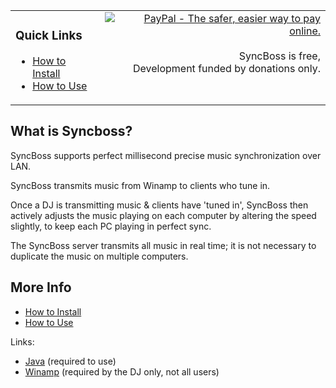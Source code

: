 <table width='50%' border='0'><tr>
<td align='left' valign='top'>
<h3>Quick Links</h3>
<ul><li><a href='Install.md'>How to Install</a>
</li><li><a href='Tutorial.md'>How to Use</a>
</td>
<td align='right' valign='top'>
<a href='https://www.paypal.com/cgi-bin/webscr?cmd=_donations&business=youknowjack%40gmail%2ecom&lc=AU&item_name=Jack%20Langman&item_number=SyncBoss&currency_code=USD&bn=PP%2dDonationsBF%3abtn_donateCC_LG%2egif%3aNonHosted'><img src='https://www.paypal.com/en_AU/i/btn/btn_donateCC_LG.gif' alt='PayPal - The safer, easier way to pay online.' border='0' /></a><br /><br />
SyncBoss is free,<br />
Development funded by donations only.<br />
</td>
</tr>
</table></li></ul>

## What is Syncboss? ##

SyncBoss supports perfect millisecond precise music synchronization over LAN.

SyncBoss transmits music from Winamp to clients who tune in.

Once a DJ is transmitting music & clients have 'tuned in', SyncBoss then actively adjusts the music playing on each computer by altering the speed slightly, to keep each PC playing in perfect sync.

The SyncBoss server transmits all music in real time; it is not necessary to duplicate the music on multiple computers.

## More Info ##

  * [How to Install](Install.md)
  * [How to Use](Tutorial.md)

Links:
  * <a href='http://www.java.com/en/download/'>Java</a> (required to use)
  * <a href='http://www.winamp.com/media-player/en'>Winamp</a> (required by the DJ only, not all users)